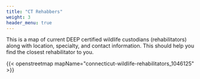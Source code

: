 ```yaml
---
title: "CT Rehabbers"
weight: 3
header_menu: true
---
```


This is a map of current DEEP certified wildlife custodians (rehabilitators) along with location, specialty, and contact information. This should help you find the closest rehabilitator to you.

{{< openstreetmap mapName="connecticut-wildlife-rehabilitators_1046125" >}}

